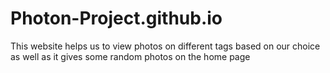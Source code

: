 # Photon-Project.github.io
This website helps us to view photos on different tags based on our choice as well as it gives some random photos on the home page
